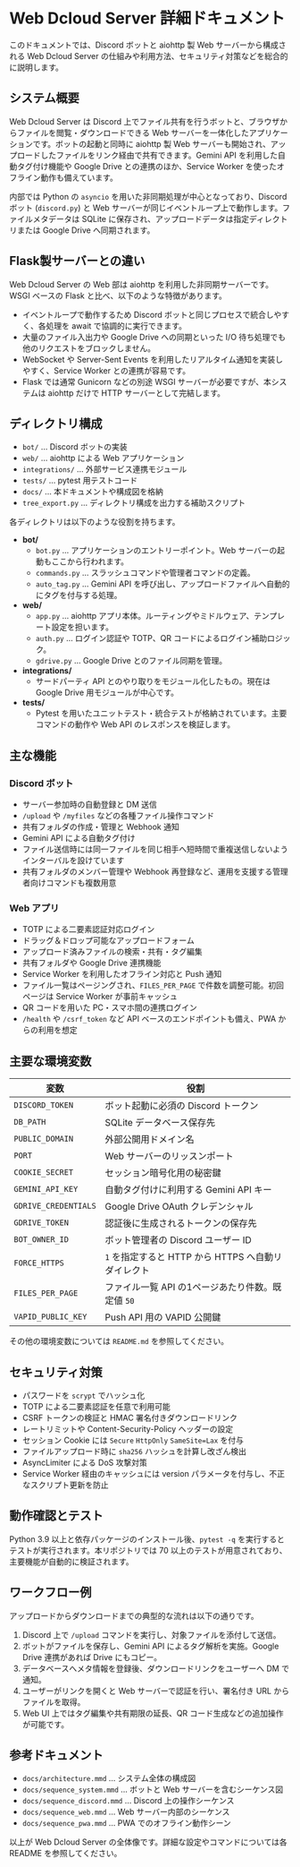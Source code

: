# Web Dcloud Server 詳細ドキュメント

このドキュメントでは、Discord ボットと aiohttp 製 Web サーバーから構成される Web Dcloud Server の仕組みや利用方法、セキュリティ対策などを総合的に説明します。

## システム概要
Web Dcloud Server は Discord 上でファイル共有を行うボットと、ブラウザからファイルを閲覧・ダウンロードできる Web サーバーを一体化したアプリケーションです。ボットの起動と同時に aiohttp 製 Web サーバーも開始され、アップロードしたファイルをリンク経由で共有できます。Gemini API を利用した自動タグ付け機能や Google Drive との連携のほか、Service Worker を使ったオフライン動作も備えています。

内部では Python の `asyncio` を用いた非同期処理が中心となっており、Discord ボット (`discord.py`) と Web サーバーが同じイベントループ上で動作します。ファイルメタデータは SQLite に保存され、アップロードデータは指定ディレクトリまたは Google Drive へ同期されます。

## Flask製サーバーとの違い
Web Dcloud Server の Web 部は aiohttp を利用した非同期サーバーです。WSGI ベースの Flask と比べ、以下のような特徴があります。

- イベントループで動作するため Discord ボットと同じプロセスで統合しやすく、各処理を await で協調的に実行できます。
- 大量のファイル入出力や Google Drive への同期といった I/O 待ち処理でも他のリクエストをブロックしません。
- WebSocket や Server-Sent Events を利用したリアルタイム通知を実装しやすく、Service Worker との連携が容易です。
- Flask では通常 Gunicorn などの別途 WSGI サーバーが必要ですが、本システムは aiohttp だけで HTTP サーバーとして完結します。


## ディレクトリ構成
- `bot/` … Discord ボットの実装
- `web/` … aiohttp による Web アプリケーション
- `integrations/` … 外部サービス連携モジュール
- `tests/` … pytest 用テストコード
- `docs/` … 本ドキュメントや構成図を格納
- `tree_export.py` … ディレクトリ構成を出力する補助スクリプト

各ディレクトリは以下のような役割を持ちます。

- **bot/**
  - `bot.py` … アプリケーションのエントリーポイント。Web サーバーの起動もここから行われます。
  - `commands.py` … スラッシュコマンドや管理者コマンドの定義。
  - `auto_tag.py` … Gemini API を呼び出し、アップロードファイルへ自動的にタグを付与する処理。
- **web/**
  - `app.py` … aiohttp アプリ本体。ルーティングやミドルウェア、テンプレート設定を担います。
  - `auth.py` … ログイン認証や TOTP、QR コードによるログイン補助ロジック。
  - `gdrive.py` … Google Drive とのファイル同期を管理。
- **integrations/**
  - サードパーティ API とのやり取りをモジュール化したもの。現在は Google Drive 用モジュールが中心です。
- **tests/**
  - Pytest を用いたユニットテスト・統合テストが格納されています。主要コマンドの動作や Web API のレスポンスを検証します。

## 主な機能
### Discord ボット
- サーバー参加時の自動登録と DM 送信
- `/upload` や `/myfiles` などの各種ファイル操作コマンド
- 共有フォルダの作成・管理と Webhook 通知
- Gemini API による自動タグ付け
- ファイル送信時には同一ファイルを同じ相手へ短時間で重複送信しないようインターバルを設けています
- 共有フォルダのメンバー管理や Webhook 再登録など、運用を支援する管理者向けコマンドも複数用意

### Web アプリ
- TOTP による二要素認証対応ログイン
- ドラッグ＆ドロップ可能なアップロードフォーム
- アップロード済みファイルの検索・共有・タグ編集
- 共有フォルダや Google Drive 連携機能
- Service Worker を利用したオフライン対応と Push 通知
- ファイル一覧はページングされ、`FILES_PER_PAGE` で件数を調整可能。初回ページは Service Worker が事前キャッシュ
- QR コードを用いた PC・スマホ間の連携ログイン
- `/health` や `/csrf_token` など API ベースのエンドポイントも備え、PWA からの利用を想定

## 主要な環境変数
| 変数 | 役割 |
| ---- | ---- |
| `DISCORD_TOKEN` | ボット起動に必須の Discord トークン |
| `DB_PATH` | SQLite データベース保存先 |
| `PUBLIC_DOMAIN` | 外部公開用ドメイン名 |
| `PORT` | Web サーバーのリッスンポート |
| `COOKIE_SECRET` | セッション暗号化用の秘密鍵 |
| `GEMINI_API_KEY` | 自動タグ付けに利用する Gemini API キー |
| `GDRIVE_CREDENTIALS` | Google Drive OAuth クレデンシャル |
| `GDRIVE_TOKEN` | 認証後に生成されるトークンの保存先 |
| `BOT_OWNER_ID` | ボット管理者の Discord ユーザー ID |
| `FORCE_HTTPS` | `1` を指定すると HTTP から HTTPS へ自動リダイレクト |
| `FILES_PER_PAGE` | ファイル一覧 API の1ページあたり件数。既定値 `50` |
| `VAPID_PUBLIC_KEY` | Push API 用の VAPID 公開鍵 |

その他の環境変数については `README.md` を参照してください。

## セキュリティ対策
- パスワードを `scrypt` でハッシュ化
- TOTP による二要素認証を任意で利用可能
- CSRF トークンの検証と HMAC 署名付きダウンロードリンク
- レートリミットや Content-Security-Policy ヘッダーの設定
- セッション Cookie には `Secure` `HttpOnly` `SameSite=Lax` を付与
- ファイルアップロード時に `sha256` ハッシュを計算し改ざん検出
- AsyncLimiter による DoS 攻撃対策
- Service Worker 経由のキャッシュには version パラメータを付与し、不正なスクリプト更新を防止

## 動作確認とテスト
Python 3.9 以上と依存パッケージのインストール後、`pytest -q` を実行するとテストが実行されます。本リポジトリでは 70 以上のテストが用意されており、主要機能が自動的に検証されます。

## ワークフロー例
アップロードからダウンロードまでの典型的な流れは以下の通りです。
1. Discord 上で `/upload` コマンドを実行し、対象ファイルを添付して送信。
2. ボットがファイルを保存し、Gemini API によるタグ解析を実施。Google Drive 連携があれば Drive にもコピー。
3. データベースへメタ情報を登録後、ダウンロードリンクをユーザーへ DM で通知。
4. ユーザーがリンクを開くと Web サーバーで認証を行い、署名付き URL からファイルを取得。
5. Web UI 上ではタグ編集や共有期限の延長、QR コード生成などの追加操作が可能です。

## 参考ドキュメント
- `docs/architecture.mmd` … システム全体の構成図
- `docs/sequence_system.mmd` … ボットと Web サーバーを含むシーケンス図
- `docs/sequence_discord.mmd` … Discord 上の操作シーケンス
- `docs/sequence_web.mmd` … Web サーバー内部のシーケンス
- `docs/sequence_pwa.mmd` … PWA でのオフライン動作シーン

以上が Web Dcloud Server の全体像です。詳細な設定やコマンドについては各 README を参照してください。
